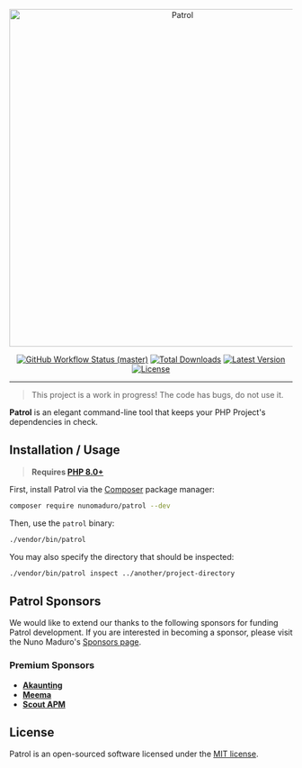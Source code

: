 <p align="center">
    <img src="https://raw.githubusercontent.com/nunomaduro/patrol/master/docs/example.png" width="600" alt="Patrol">
    <p align="center">
        <a href="https://github.com/nunomaduro/patrol/actions"><img alt="GitHub Workflow Status (master)" src="https://img.shields.io/github/workflow/status/nunomaduro/patrol/Tests/master"></a>
        <a href="https://packagist.org/packages/nunomaduro/patrol"><img alt="Total Downloads" src="https://img.shields.io/packagist/dt/nunomaduro/patrol"></a>
        <a href="https://packagist.org/packages/nunomaduro/patrol"><img alt="Latest Version" src="https://img.shields.io/packagist/v/nunomaduro/patrol"></a>
        <a href="https://packagist.org/packages/nunomaduro/patrol"><img alt="License" src="https://img.shields.io/packagist/l/nunomaduro/patrol"></a>
    </p>
</p>

------

> This project is a work in progress! The code has bugs, do not use it.

**Patrol** is an elegant command-line tool that keeps your PHP Project's dependencies in check.

## Installation / Usage

> **Requires [PHP 8.0+](https://php.net/releases/)**

First, install Patrol via the [Composer](https://getcomposer.org/) package manager:

```bash
composer require nunomaduro/patrol --dev
```

Then, use the `patrol` binary:

```bash
./vendor/bin/patrol
```

You may also specify the directory that should be inspected:

```bash
./vendor/bin/patrol inspect ../another/project-directory
```

## Patrol Sponsors

We would like to extend our thanks to the following sponsors for funding Patrol development. If you are interested in becoming a sponsor, please visit the Nuno Maduro's [Sponsors page](https://github.com/sponsors/nunomaduro).

### Premium Sponsors

- **[Akaunting](https://akaunting.com)**
- **[Meema](https://meema.io/)**
- **[Scout APM](https://scoutapm.com)**

## License

Patrol is an open-sourced software licensed under the [MIT license](LICENSE.md).
